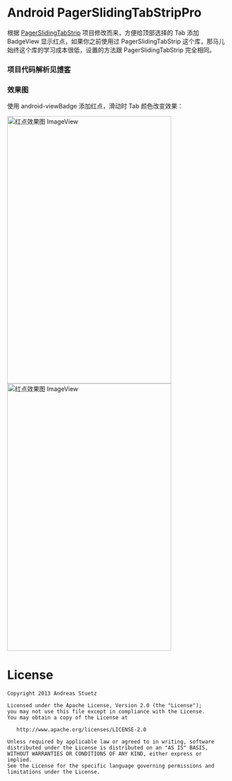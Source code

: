 # Android PagerSlidingTabStripPro
根据 [PagerSlidingTabStrip](https://github.com/astuetz/PagerSlidingTabStrip) 项目修改而来，方便给顶部选择的 Tab 添加 BadgeView 显示红点，如果你之前使用过 PagerSlidingTabStrip 这个库，那马儿始终这个库的学习成本很低，设置的方法跟 PagerSlidingTabStrip 完全相同。

### 项目代码解析见[博客](http://kingideayou.github.io/categories/PagerSlidingTabStrip/)

### 效果图
使用 android-viewBadge 添加红点，滑动时 Tab 颜色改变效果：

<img src="https://raw.githubusercontent.com/kingideayou/PagerSlidingTabStripPro/master/pic_2/demo_1_tv.gif" width = "380" height = "620" alt="红点效果图 ImageView" align=center />

<img src="https://raw.githubusercontent.com/kingideayou/PagerSlidingTabStripPro/master/pic_2/demo_1_ib.gif" width = "380" height = "620" alt="红点效果图 ImageView" align=center />


# License

    Copyright 2013 Andreas Stuetz

    Licensed under the Apache License, Version 2.0 (the "License");
    you may not use this file except in compliance with the License.
    You may obtain a copy of the License at

       http://www.apache.org/licenses/LICENSE-2.0

    Unless required by applicable law or agreed to in writing, software
    distributed under the License is distributed on an "AS IS" BASIS,
    WITHOUT WARRANTIES OR CONDITIONS OF ANY KIND, either express or implied.
    See the License for the specific language governing permissions and
    limitations under the License.
